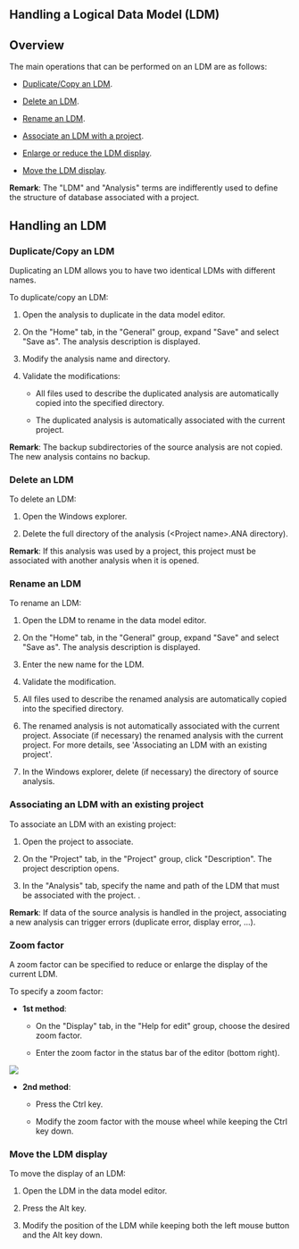 


## Handling a Logical Data Model (LDM)
			



<a name="NOTE1"></a>
<a name="NOTE1_1"></a>


## Overview
<a name="overview_ELTTEXTE000216"></a>
The main operations that can be performed on an LDM are as follows:

- [Duplicate/Copy an LDM](#NOTE2_1).

- [Delete an LDM](#NOTE2_2).

- [Rename an LDM](#NOTE2_3).

- [Associate an LDM with a project](#NOTE2_4).

- [Enlarge or reduce the LDM display](#NOTE2_5).

- [Move the LDM display](#NOTE2_6).




**Remark**: The "LDM" and "Analysis" terms are indifferently used to define the structure of database associated with a project.

<a name="NOTE2"></a>
<a name="NOTE2_1"></a>


## Handling an LDM
<a name="handling_ldm_ELTTEXTE000240"></a>


### Duplicate/Copy an LDM
<a name="duplicatecopy_ldm_ELTPARAGRAPHE000039"></a>

Duplicating an LDM allows you to have two identical LDMs with different names.

To duplicate/copy an LDM:

1. Open the analysis to duplicate in the data model editor.

2. On the "Home" tab, in the "General" group, expand "Save" and select "Save as". The analysis description is displayed.

3. Modify the analysis name and directory.

4. Validate the modifications:

	- All files used to describe the duplicated analysis are automatically copied into the specified directory.

	- The duplicated analysis is automatically associated with the current project.







**Remark**: The backup subdirectories of the source analysis are not copied. The new analysis contains no backup.
<a name="NOTE2_2"></a>


### Delete an LDM
<a name="delete_ldm_ELTPARAGRAPHE000070"></a>

To delete an LDM:

1. Open the Windows explorer.

2. Delete the full directory of the analysis (&lt;Project name&gt;.ANA directory).




**Remark**: If this analysis was used by a project, this project must be associated with another analysis when it is opened.
<a name="NOTE2_3"></a>


### Rename an LDM
<a name="rename_ldm_ELTPARAGRAPHE000082"></a>

To rename an LDM:

1. Open the LDM to rename in the data model editor.

2. On the "Home" tab, in the "General" group, expand "Save" and select "Save as". The analysis description is displayed.

3. Enter the new name for the LDM.

4. Validate the modification.

5. All files used to describe the renamed analysis are automatically copied into the specified directory.

6. The renamed analysis is not automatically associated with the current project. Associate (if necessary) the renamed analysis with the current project. For more details, see 'Associating an LDM with an existing project'.

7. In the Windows explorer, delete (if necessary) the directory of source analysis.



<a name="NOTE2_4"></a>


### Associating an LDM with an existing project
<a name="associating_ldm_with_existing_project_ELTPARAGRAPHE000109"></a>

To associate an LDM with an existing project:

1. Open the project to associate.

2. On the "Project" tab, in the "Project" group, click "Description". The project description opens.

3. In the "Analysis" tab, specify the name and path of the LDM that must be associated with the project. .




**Remark**: If data of the source analysis is handled in the project, associating a new analysis can trigger errors (duplicate error, display error, ...).
<a name="NOTE2_5"></a>


### Zoom factor
<a name="zoom_factor_ELTPARAGRAPHE000134"></a>

A zoom factor can be specified to reduce or enlarge the display of the current LDM.

To specify a zoom factor:

- **1st method**:

	- On the "Display" tab, in the "Help for edit" group, choose the desired zoom factor.

	- Enter the zoom factor in the status bar of the editor (bottom right).





![](https://doc.pcsoft.fr/en-US/images/image.awp?langid=3&name=ZoomBarreMessage.gif)


- **2nd method**:

	- Press the Ctrl key.

	- Modify the zoom factor with the mouse wheel while keeping the Ctrl key down.






<a name="NOTE2_6"></a>


### Move the LDM display
<a name="move_the_ldm_display_ELTPARAGRAPHE000163"></a>

To move the display of an LDM:

1. Open the LDM in the data model editor.

2. Press the Alt key.

3. Modify the position of the LDM while keeping both the left mouse button and the Alt key down.






